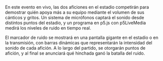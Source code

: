 En este evento en vivo, las dos aficiones en el estadio competirán para demostrar quién apoya más a su equipo mediante el volumen de sus cánticos y gritos. Un sistema de micrófonos captará el sonido desde distintos puntos del estadio, y un programa en p5.js con p5LiveMedia medirá los niveles de ruido en tiempo real.

El marcador de ruido se mostrará en una pantalla gigante en el estadio o en la transmisión, con barras dinámicas que representarán la intensidad del sonido de cada afición. A lo largo del partido, se otorgarán puntos de afición, y al final se anunciará qué hinchada ganó la batalla del ruido.
